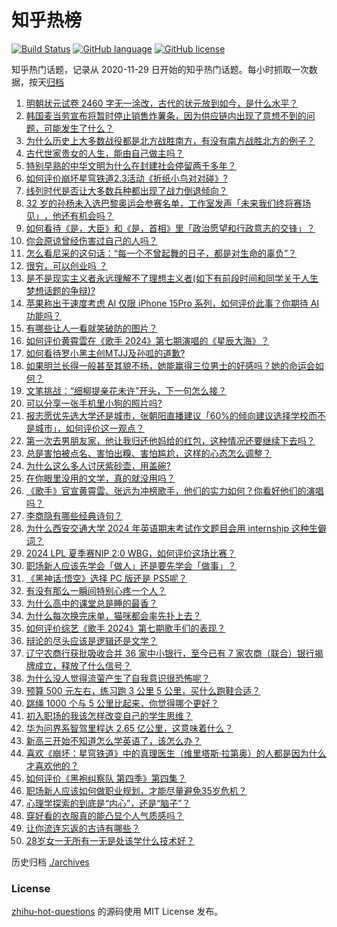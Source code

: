 # 知乎热榜
[![Build Status](https://github.com/ToWeLong/zhihu-hot-questions/workflows/CI/badge.svg)](https://github.com/ToWeLong/zhihu-hot-questions/actions)
[![GitHub language](https://img.shields.io/badge/language-golang-orange.svg)](https://golang.org/)
[![GitHub license](https://img.shields.io/github/license/ToWeLong/zhihu-hot-questions)](https://github.com/ToWeLong/zhihu-hot-questions/blob/main/LICENSE)

知乎热门话题，记录从 2020-11-29 日开始的知乎热门话题。每小时抓取一次数据，按天[归档](./archives)

<!-- BEGIN -->

1. [明朝状元试卷 2460 字无一涂改，古代的状元放到如今，是什么水平？](https://www.zhihu.com/question/658616126)
1. [韩国麦当劳宣布将暂时停止销售炸薯条，因为供应链内出现了意想不到的问题，可能发生了什么？](https://www.zhihu.com/question/659429236)
1. [为什么历史上大多数战役都是北方战胜南方，有没有南方战胜北方的例子？](https://www.zhihu.com/question/266775233)
1. [古代世家贵女的人生，能由自己做主吗？](https://www.zhihu.com/question/639920769)
1. [特别早熟的中华文明为什么在封建社会停留两千多年？](https://www.zhihu.com/question/655987350)
1. [如何评价崩坏星穹铁道2.3活动《折纸小鸟对对碰》?](https://www.zhihu.com/question/659533515)
1. [线列时代是否让大多数兵种都出现了战力倒退倾向？](https://www.zhihu.com/question/654155021)
1. [32 岁的孙杨未入选巴黎奥运会参赛名单，工作室发声「未来我们终将赛场见」 ​​​，他还有机会吗？](https://www.zhihu.com/question/659341535)
1. [如何看待《是，大臣》和《是，首相》里「政治愿望和行政意志的交锋」？](https://www.zhihu.com/question/659167075)
1. [你会原谅曾经伤害过自己的人吗？](https://www.zhihu.com/question/658174423)
1. [怎么看尼采的这句话：“每一个不曾起舞的日子，都是对生命的辜负”？](https://www.zhihu.com/question/657211129)
1. [很穷，可以创业吗 ？](https://www.zhihu.com/question/655207771)
1. [是不是现实主义者永远理解不了理想主义者(如下有前段时间和同学关于人生梦想话题的争辩)?](https://www.zhihu.com/question/659461398)
1. [苹果称出于速度考虑 AI 仅限 iPhone 15Pro 系列，如何评价此事？你期待 AI 功能吗？](https://www.zhihu.com/question/659409832)
1. [有哪些让人一看就笑破防的图片？](https://www.zhihu.com/question/651434441)
1. [如何评价黄霄雲在《歌手 2024》第七期演唱的《星辰大海》？](https://www.zhihu.com/question/659514571)
1. [如何看待罗小黑主创MTJJ及孙呱的道歉?](https://www.zhihu.com/question/659537193)
1. [如果明兰长得一般甚至其貌不扬，她能赢得三位男士的好感吗？她的命运会如何？](https://www.zhihu.com/question/530886972)
1. [文笔挑战：“细柳提亲花未许”开头，下一句怎么接？](https://www.zhihu.com/question/658090871)
1. [可以分享一张手机里小狗的照片吗?](https://www.zhihu.com/question/655314715)
1. [报志愿优先选大学还是城市，张朝阳直播建议「60%的倾向建议选择学校而不是城市」，如何评价这一观点？](https://www.zhihu.com/question/659534549)
1. [第一次去男朋友家，他让我归还他妈给的红包，这种情况还要继续下去吗？](https://www.zhihu.com/question/658978701)
1. [总是害怕被点名、害怕出糗、害怕尴尬，这样的心态怎么调整？](https://www.zhihu.com/question/659398623)
1. [为什么这么多人讨厌紫砂壶，用盖碗?](https://www.zhihu.com/question/584772225)
1. [在你眼里没用的文学，真的就没用吗？](https://www.zhihu.com/question/659457207)
1. [《歌手》官宣黄霄雲、张远为冲榜歌手，他们的实力如何？你看好他们的演唱吗？](https://www.zhihu.com/question/659324087)
1. [李商隐有哪些经典诗句？](https://www.zhihu.com/question/657604720)
1. [为什么西安交通大学 2024 年英语期末考试作文题目会用 internship 这种生僻词？](https://www.zhihu.com/question/659189308)
1. [2024 LPL 夏季赛NIP 2:0 WBG，如何评价这场比赛？](https://www.zhihu.com/question/659525296)
1. [职场新人应该先学会「做人」还是要先学会「做事」？](https://www.zhihu.com/question/620125212)
1. [《黑神话:悟空》选择 PC 版还是 PS5呢？](https://www.zhihu.com/question/658393360)
1. [有没有那么一瞬间特别心疼一个人？](https://www.zhihu.com/question/435939168)
1. [为什么高中的课堂总是睡的最香？](https://www.zhihu.com/question/659187360)
1. [为什么每次换完床单，猫咪都会率先扑上去？](https://www.zhihu.com/question/659400229)
1. [如何评价综艺《歌手 2024》第七期歌手们的表现？](https://www.zhihu.com/question/659398099)
1. [辩论的尽头应该是逻辑还是文学？](https://www.zhihu.com/question/658706619)
1. [辽宁农商行获批吸收合并 36 家中小银行，至今已有 7 家农商（联合）银行揭牌成立，释放了什么信号？](https://www.zhihu.com/question/659442811)
1. [为什么没人觉得流萤产生了自我意识很恐怖呢？](https://www.zhihu.com/question/659367236)
1. [预算 500 元左右，练习跑 3 公里 5 公里，买什么跑鞋合适？](https://www.zhihu.com/question/656904642)
1. [跳绳 1000 个与 5 公里比起来，你觉得哪个更好？](https://www.zhihu.com/question/657018020)
1. [初入职场的我该怎样改变自己的学生思维？](https://www.zhihu.com/question/656043283)
1. [华为问界系智驾里程达 2.65 亿公里，这意味着什么？](https://www.zhihu.com/question/659430903)
1. [新高三开始不知道怎么学英语了，该怎么办？](https://www.zhihu.com/question/659359299)
1. [喜欢《崩坏：星穹铁道》中的真理医生（维里塔斯·拉第奥）的人都是因为什么才喜欢他的？](https://www.zhihu.com/question/659137649)
1. [如何评价《黑袍纠察队 第四季》第四集？](https://www.zhihu.com/question/659454346)
1. [职场新人应该如何做职业规划，才能尽量避免35岁危机？](https://www.zhihu.com/question/653468947)
1. [心理学探索的到底是“内心”，还是“脑子”？](https://www.zhihu.com/question/659172625)
1. [穿好看的衣服真的能凸显个人气质感吗？](https://www.zhihu.com/question/658790134)
1. [让你流连忘返的古诗有哪些？](https://www.zhihu.com/question/659457750)
1. [28岁女一无所有一无是处该学什么技术好？](https://www.zhihu.com/question/653309791)

<!-- END -->

历史归档 [./archives](./archives)


### License
[zhihu-hot-questions](https://github.com/towelong/zhihu-hot-questions) 的源码使用 MIT License 发布。